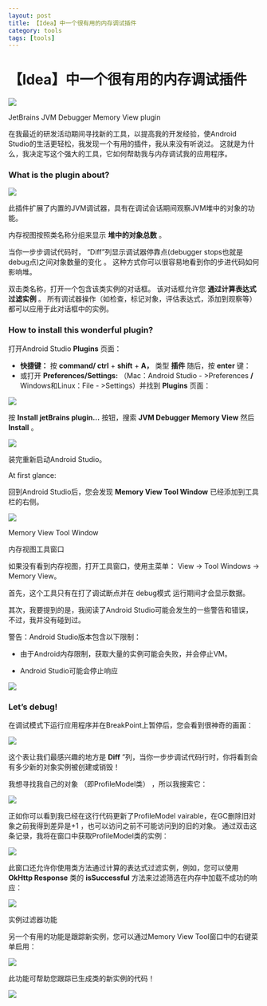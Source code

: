 ```yaml
---
layout: post
title: 【Idea】中一个很有用的内存调试插件
category: tools
tags: [tools]
---
```


# 【Idea】中一个很有用的内存调试插件


![](https://ziyekudeng.github.io/assets/images/2019/0212/jvm-debugger-memory-view-plugin/1.png)

JetBrains JVM Debugger Memory View plugin

在我最近的研发活动期间寻找新的工具，以提高我的开发经验，使Android Studio的生活更轻松，我发现一个有用的插件，我从来没有听说过。 这就是为什么，我决定写这个强大的工具，它如何帮助我与内存调试我的应用程序。

### What is the plugin about?

![](https://ziyekudeng.github.io/assets/images/2019/0212/jvm-debugger-memory-view-plugin/2.png)

此插件扩展了内置的JVM调试器，具有在调试会话期间观察JVM堆中的对象的功能。

内存视图按照类名称分组来显示 **堆中的对象总数** 。

当你一步步调试代码时， “Diff”列显示调试器停靠点(debugger stops也就是debug点)之间对象数量的变化 。 这种方式你可以很容易地看到你的步进代码如何影响堆。

双击类名称，打开一个包含该类实例的对话框。 该对话框允许您 **通过计算表达式过滤实例** 。 所有调试器操作（如检查，标记对象，评估表达式，添加到观察等）都可以应用于此对话框中的实例。

### How to install this wonderful plugin?

打开Android Studio **Plugins** 页面：

*   **快捷键：** 按 **command/ ctrl** + **shift** + **A，** 类型 **插件** 随后，按 **enter** 键：
*   或打开 **Preferences/Settings:** （Mac：Android Studio - >Preferences **/** Windows和Linux：File - >Settings）并找到 **Plugins** 页面：

![](https://ziyekudeng.github.io/assets/images/2019/0212/jvm-debugger-memory-view-plugin/3.png)

按 **Install jetBrains plugin…** 按钮，搜索 **JVM Debugger Memory View** 然后 **Install** 。

![](https://ziyekudeng.github.io/assets/images/2019/0212/jvm-debugger-memory-view-plugin/4.png)

装完重新启动Android Studio。

At first glance:

回到Android Studio后，您会发现 **Memory View Tool Window** 已经添加到工具栏的右侧。

![](https://ziyekudeng.github.io/assets/images/2019/0212/jvm-debugger-memory-view-plugin/5.png)

Memory View Tool Window

内存视图工具窗口

如果没有看到内存视图，打开工具窗口，使用主菜单： View → Tool Windows → Memory View。

首先，这个工具只有在打了调试断点并在 debug模式 运行期间才会显示数据。

其次，我要提到的是，我阅读了Android Studio可能会发生的一些警告和错误，不过，我并没有碰到过。

警告：Android Studio版本包含以下限制：

*   由于Android内存限制，获取大量的实例可能会失败，并会停止VM。

*   Android Studio可能会停止响应

![](https://ziyekudeng.github.io/assets/images/2019/0212/jvm-debugger-memory-view-plugin/6.png)

### Let’s debug!

在调试模式下运行应用程序并在BreakPoint上暂停后，您会看到很神奇的画面：

![](https://ziyekudeng.github.io/assets/images/2019/0212/jvm-debugger-memory-view-plugin/7.png)

这个表让我们最感兴趣的地方是 **Diff** ”列，当你一步步调试代码行时，你将看到会有多少新的对象实例被创建或销毁！

我想寻找我自己的对象 （即ProfileModel类） ，所以我搜索它：

![](https://ziyekudeng.github.io/assets/images/2019/0212/jvm-debugger-memory-view-plugin/8.png)

正如你可以看到我已经在这行代码更新了ProfileModel vairable，在GC删除旧对象之前我得到差异是+1 ，也可以访问之前不可能访问到的旧的对象。 通过双击这条记录，我将在窗口中获取ProfileModel类的实例：

![](https://ziyekudeng.github.io/assets/images/2019/0212/jvm-debugger-memory-view-plugin/9.png)

此窗口还允许你使用类方法通过计算的表达式过滤实例，例如，您可以使用 **OkHttp Response** 类的 **isSuccessful** 方法来过滤筛选在内存中加载不成功的响应：

![](https://ziyekudeng.github.io/assets/images/2019/0212/jvm-debugger-memory-view-plugin/10.png)

实例过滤器功能

另一个有用的功能是跟踪新实例，您可以通过Memory View Tool窗口中的右键菜单启用：

![](https://ziyekudeng.github.io/assets/images/2019/0212/jvm-debugger-memory-view-plugin/11.png)

此功能可帮助您跟踪已生成类的新实例的代码！

![](https://ziyekudeng.github.io/assets/images/2019/0212/jvm-debugger-memory-view-plugin/12.png)


 


 
